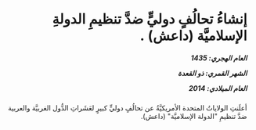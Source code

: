 <h1 dir="rtl">إنشاءُ تحالُفٍ دوليٍّ ضدَّ تنظيمِ الدولةِ الإسلاميَّة (داعش) .</h1>

<h5 dir="rtl">العام الهجري:  1435

الشهر القمري: ذو القعدة

العام الميلادي: 2014</h5>

<p dir="rtl">أعلَنتِ الولاياتُ المتحدة الأمريكيَّةُ عن تحالُفٍ دوليٍّ كبيرٍ لعَشَراتِ الدُّول الغربيَّة والعربية ضدَّ تنظيمِ "الدولة الإسلاميَّة" (داعش).</p></br>
